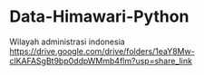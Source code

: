 # Data-Himawari-Python

Wilayah administrasi indonesia https://drive.google.com/drive/folders/1eaY8Mw-clKAFASgBt9bp0ddpWMmb4flm?usp=share_link
